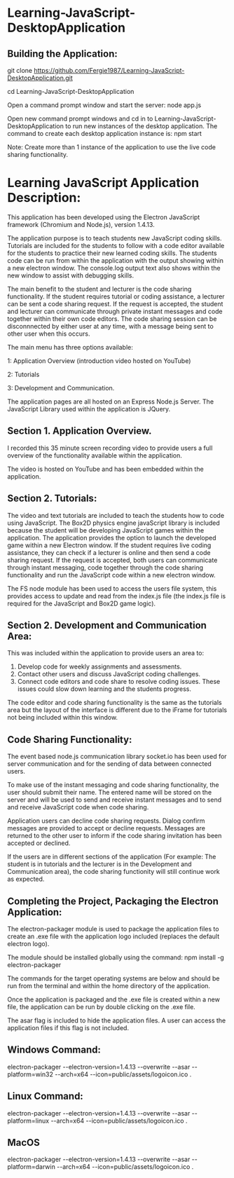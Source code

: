 # Learning-JavaScript-DesktopApplication

## Building the Application: 

git clone https://github.com/Fergie1987/Learning-JavaScript-DesktopApplication.git

cd Learning-JavaScript-DesktopApplication

Open a command prompt window and start the server: node app.js

Open new command prompt windows and cd in to Learning-JavaScript-DesktopApplication to run new instances of the desktop application. 
The command to create each desktop application instance is: npm start

Note: Create more than 1 instance of the application to use the live code sharing functionality.  

# Learning JavaScript Application Description: 

This application has been developed using the Electron JavaScript framework (Chromium and Node.js), version 1.4.13. 

The application purpose is to teach students new JavaScript coding skills. Tutorials are included for the students to follow with a code editor available for the students to practice their new learned coding skills. The students code can be run from within the application with the output showing within a new electron window. The console.log output text also shows within the new window to assist with debugging skills. 

The main benefit to the student and lecturer is the code sharing functionality. If the student requires tutorial or coding assistance, a lecturer can be sent a code sharing request. If the request is accepted, the student and lecturer can communicate through private instant messages and code together within their own code editors. The code sharing session can be disconnnected by either user at any time, with a message being sent to other user when this occurs.  

The main menu has three options available: 

1: Application Overview (introduction video hosted on YouTube)

2: Tutorials 

3: Development and Communication. 

The application pages are all hosted on an Express Node.js Server. The JavaScript Library used within the application is JQuery. 

## Section 1. Application Overview. 
I recorded this 35 minute screen recording video to provide users a full overview of the functionality available within the application. 

The video is hosted on YouTube and has been embedded within the application.  

## Section 2. Tutorials:
The video and text tutorials are included to teach the students how to code using JavaScript. The Box2D physics engine javaScript library is included because the student will be developing JavaScript games within the application. The application provides the option to launch the developed game within a new Electron window. If the student requires live coding assistance, they can check if a lecturer is online and then send a code sharing request. If the request is accepted, both users can communicate through instant messaging, code together through the code sharing functionality and run the JavaScript code within a new electron window. 

The FS node module has been used to access the users file system, this provides access to update and read from the index.js file (the index.js file is required for the JavaScript and Box2D game logic). 

## Section 2. Development and Communication Area:

This was included within the application to provide users an area to: 
1. Develop code for weekly assignments and assessments. 
2. Contact other users and discuss JavaScript coding challenges. 
3. Connect code editors and code share to resolve coding issues. These issues could slow down learning and the students progress. 

The code editor and code sharing functionality is the same as the tutorials area but the layout of the interface is different due to the iFrame for tutorials not being included within this window.   

## Code Sharing Functionality:

The event based node.js communication library socket.io has been used for server communication and for the sending of data between connected users. 

To make use of the instant messaging and code sharing functionality, the user should submit their name. The entered name will be stored on the server and will be used to send and receive instant messages and to send and receive JavaScript code when code sharing.   

Application users can decline code sharing requests. Dialog confirm messages are provided to accept or decline requests. Messages are returned to the other user to inform if the code sharing invitation has been accepted or declined.

If the users are in different sections of the application (For example: The student is in tutorials and the lecturer is in the Development and Communication area), the code sharing functionity will still continue work as expected. 


## Completing the Project, Packaging the Electron Application:

The electron-packager module is used to package the application files to create an .exe file with the application logo included (replaces the default electron logo). 

The module should be installed globally using the command: npm install -g electron-packager 

The commands for the target operating systems are below and should be run from the terminal and within the home directory of the application. 

Once the application is packaged and the .exe file is created within a new file, the application can be run by double clicking on the .exe file.

The asar flag is included to hide the application files. A user can access the application files if this flag is not included. 

## Windows Command: 
electron-packager --electron-version=1.4.13 --overwrite --asar --platform=win32 --arch=x64 --icon=public/assets/logoicon.ico .

## Linux Command: 
electron-packager --electron-version=1.4.13 --overwrite --asar --platform=linux --arch=x64 --icon=public/assets/logoicon.ico .

## MacOS
electron-packager --electron-version=1.4.13 --overwrite --asar --platform=darwin --arch=x64 --icon=public/assets/logoicon.ico .
 
